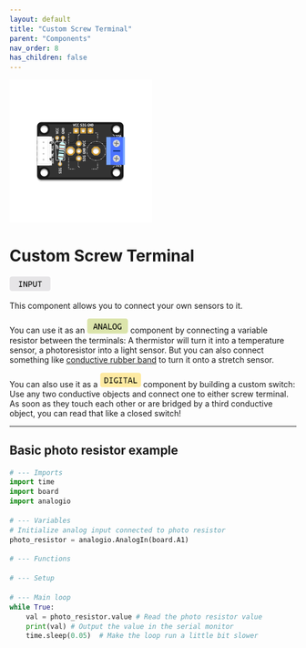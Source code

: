 ```yaml
---
layout: default
title: "Custom Screw Terminal"
parent: "Components"
nav_order: 8
has_children: false
---
```


<img src="assets/custom-terminal.png" alt="Custom Terminal" width="250"/>

# Custom Screw Terminal
<a href="../../glossary/glossary"><img src="../../glossary/assets/input.png" alt="Input" width="72"/></a> 

This component allows you to connect your own sensors to it. 

You can use it as an  <a href="../../glossary/glossary"><img src="../../glossary/assets/analog.png" alt="Analog" width="72"/></a>  component by connecting a variable resistor between the terminals: A thermistor will turn it into a temperature sensor, a photoresistor into a light sensor. But you can also connect something like [conductive rubber band](https://www.adafruit.com/product/519) to turn it onto a stretch sensor.

You can also use it as a  <a href="../../glossary/glossary"><img src="../../glossary/assets/digital.png" alt="Digital" width="72"/></a>  component by building a custom switch: Use any two conductive objects and connect one to either screw terminal. As soon as they touch each other or are bridged by a third conductive object, you can read that like a closed switch!

---

## Basic photo resistor example
```python
# --- Imports
import time
import board
import analogio

# --- Variables
# Initialize analog input connected to photo resistor
photo_resistor = analogio.AnalogIn(board.A1)

# --- Functions

# --- Setup

# --- Main loop
while True:
    val = photo_resistor.value # Read the photo resistor value
    print(val) # Output the value in the serial monitor
    time.sleep(0.05)  # Make the loop run a little bit slower
```
